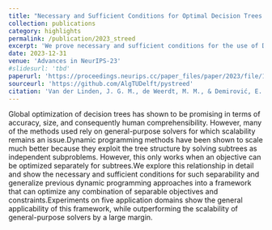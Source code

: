 ```yaml
---
title: "Necessary and Sufficient Conditions for Optimal Decision Trees Using Dynamic Programming"
collection: publications
category: highlights
permalink: /publication/2023_streed
excerpt: 'We prove necessary and sufficient conditions for the use of DP for optimal decision trees and provide a framework STreeD that can optimize trees for a variety of objectives and constraints.'
date: 2023-12-31
venue: 'Advances in NeurIPS-23'
#slidesurl: 'tbd'
paperurl: 'https://proceedings.neurips.cc/paper_files/paper/2023/file/1d5fce9627e15c84db572a66e029b1fc-Paper-Conference.pdf'
sourceurl: 'https://github.com/AlgTUDelft/pystreed'
citation: 'Van der Linden, J. G. M., de Weerdt, M. M., & Demirović, E. (2023). &quot;Necessary and Sufficient Conditions for Optimal Decision Trees Using Dynamic Programming.&quot; <i>Advances in NeurIPS-23</i>, 9173-9212.'
---
```


Global optimization of decision trees has shown to be promising in terms of accuracy, size, and consequently human comprehensibility. However, many of the methods used rely on general-purpose solvers for which scalability remains an issue.Dynamic programming methods have been shown to scale much better because they exploit the tree structure by solving subtrees as independent subproblems. However, this only works when an objective can be optimized separately for subtrees.We explore this relationship in detail and show the necessary and sufficient conditions for such separability and generalize previous dynamic programming approaches into a framework that can optimize any combination of separable objectives and constraints.Experiments on five application domains show the general applicability of this framework, while outperforming the scalability of general-purpose solvers by a large margin.